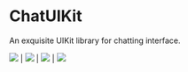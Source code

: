 # ChatUIKit
An exquisite UIKit library for chatting interface.

![](images/chat05.png) | ![](images/chat10.png) | ![](images/chat15.png) | ![](images/chat20.png)
